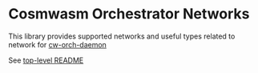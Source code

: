 # Cosmwasm Orchestrator Networks
This library provides supported networks and useful types related to network for [cw-orch-daemon](../../cw-orch-daemon/)

See [top-level README](../../README.md)